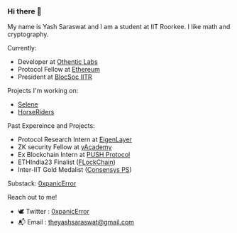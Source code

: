 ### Hi there 👋

My name is Yash Saraswat and I am a student at IIT Roorkee. I like math and cryptography. 

Currently:
- Developer at [Othentic Labs](https://www.othentic.xyz/)
- Protocol Fellow at [Ethereum](https://blog.ethereum.org/2024/05/13/epf-5-announcement)
- President at [BlocSoc IITR](https://blocsoc.iitr.ac.in/)

Projects I'm working on:
- [Selene](https://github.com/BlocSoc-iitr/selene)
- [HorseRiders](https://github.com/BlocSoc-iitr/HorseRiders)

Past Expereince and Projects:
- Protocol Research Intern at [EigenLayer](https://www.eigenlayer.xyz/)
- ZK security Fellow at [yAcademy](https://yacademy.dev/about/)
- Ex Blockchain Intern at [PUSH Protocol](https://push.org/)
- ETHIndia23 Finalist ([FLockChain](https://devfolio.co/projects/flockchain-88eb))
- Inter-IIT Gold Medalist ([Consensys PS](https://github.com/Bisht13/Inter-IIT-2k23))

Substack: [0xpanicError](https://substack.com/@0xpanicerror)

Reach out to me!
- 🕊️ Twitter : [0xpanicError](https://twitter.com/0xpanicError)
- 📬 Email : theyashsaraswat@gmail.com



